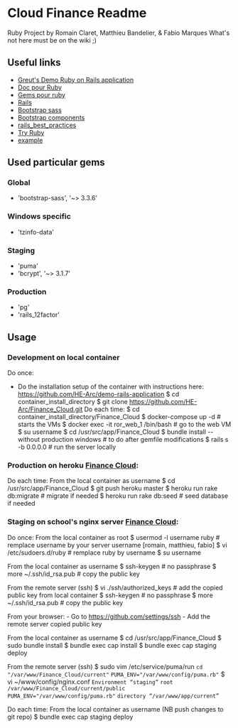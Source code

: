 # Cloud Finance Readme
Ruby Project by Romain Claret, Matthieu Bandelier, \& Fabio Marques
What's not here must be on the wiki ;)

## Useful links
- [Greut's Demo Ruby on Rails application](https://github.com/HE-Arc/demo-rails-application)
- [Doc pour Ruby](http://ruby-doc.org)
- [Gems pour ruby](http://rubygems.org)
- [Rails](http://rubyonrails.org)
- [Bootstrap sass](https://github.com/twbs/bootstrap-sass)
- [Bootstrap components](http://getbootstrap.com/components/)
- [rails_best_practices](https://github.com/railsbp/rails_best_practices)
- [Try Ruby](http://tryruby.org)
- [example](example)

## Used particular gems
### Global
- 'bootstrap-sass', '~> 3.3.6'

### Windows specific
- 'tzinfo-data'

### Staging
- 'puma'
- 'bcrypt', '~> 3.1.7'

### Production
- 'pg'
- 'rails_12factor'

## Usage
### **Development** on local container
Do once:
- Do the installation setup of the container with instructions here: https://github.com/HE-Arc/demo-rails-application
    $ cd container_install_directory
    $ git clone https://github.com/HE-Arc/Finance_Cloud.git
Do each time:
    $ cd container_install_directory/Finance_Cloud
    $ docker-compose up -d    # starts the VMs
    $ docker exec -it ror_web_1 /bin/bash   # go to the web VM
    $ su username
    $ cd /usr/src/app/Finance_Cloud
    $ bundle install --without production windows # to do after gemfile modifications
    $ rails s -b 0.0.0.0  # run the server locally

### **Production** on heroku [Finance Cloud](https://finance-cloud.herokuapp.com):
Do each time:
  From the local container as username
    $ cd /usr/src/app/Finance_Cloud
    $ git push heroku master
    $ heroku run rake db:migrate # migrate if needed
    $ heroku run rake db:seed # seed database if needed

### **Staging** on school's nginx server [Finance Cloud](http://finance.srvz-webapp.he-arc.ch):
Do once:
  From the local container as root
    $ usermod -l username ruby    # remplace username by your server username [romain, matthieu, fabio]
    $ vi /etc/sudoers.d/ruby    # remplace ruby by username
    $ su username

  From the local container as username
    $ ssh-keygen # no passphrase
    $ more ~/.ssh/id_rsa.pub  # copy the public key

  From the remote server (ssh)
    $ vi ./ssh/authorized_keys  # add the copied public key from local container
    $ ssh-keygen # no passphrase
    $ more ~/.ssh/id_rsa.pub  # copy the public key

  From your browser:
    - Go to https://github.com/settings/ssh
    - Add the remote server copied public key

  From the local container as username
    $ cd /usr/src/app/Finance_Cloud
    $ sudo bundle install
    $ bundle exec cap install
    $ bundle exec cap staging deploy

  From the remote server (ssh)
    $ sudo vim /etc/service/puma/run
    `cd "/var/www/Finance_Cloud/current"`
    `PUMA_ENV="/var/www/config/puma.rb"`
    $ vi ~/www/config/nginx.conf
    `Environment “staging”`
    `root /var/www/Finance_Cloud/current/public`
    `PUMA_ENV="/var/www/config/puma.rb"`
    `directory “/var/www/app/current”`

Do each time:
  From the local container as username (NB push changes to git repo)
    $ bundle exec cap staging deploy
